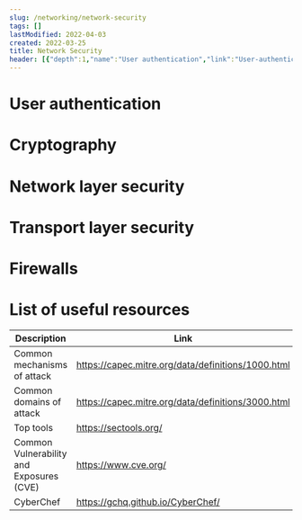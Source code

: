 ```yaml
---
slug: /networking/network-security
tags: []
lastModified: 2022-04-03
created: 2022-03-25
title: Network Security
header: [{"depth":1,"name":"User authentication","link":"User-authentication"},{"depth":1,"name":"Cryptography","link":"Cryptography"},{"depth":1,"name":"Network layer security","link":"Network-layer-security"},{"depth":1,"name":"Transport layer security","link":"Transport-layer-security"},{"depth":1,"name":"Firewalls","link":"Firewalls"},{"depth":1,"name":"List of useful resources","link":"List-of-useful-resources"}]
---
```


# User authentication

# Cryptography

# Network layer security

# Transport layer security

# Firewalls

# List of useful resources

| Description | Link |
| - | - |
| Common mechanisms of attack | https://capec.mitre.org/data/definitions/1000.html |
| Common domains of attack | https://capec.mitre.org/data/definitions/3000.html |
| Top tools | https://sectools.org/ |
| Common Vulnerability and Exposures (CVE) | https://www.cve.org/ |
| CyberChef | https://gchq.github.io/CyberChef/ |

